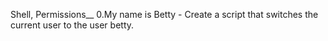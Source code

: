 Shell, Permissions__
0.My name is Betty - Create a script that switches the current user to the user betty.
